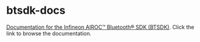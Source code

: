 # btsdk-docs
[Documentation for the Infineon AIROC&#8482; Bluetooth&#174; SDK (BTSDK)](https://infineon.github.io/btsdk-docs/BT-SDK/index.html). Click the link to browse the documentation.
